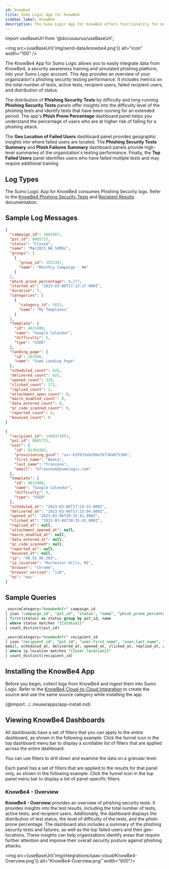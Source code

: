 ```yaml
---
id: knowbe4
title: Sumo Logic App for KnowBe4
sidebar_label: KnowBe4
description: The Sumo Logic App for KnowBe4 offers functionality for monitoring and analyzing KnowBe4 Phishing Security logs.
---
```


import useBaseUrl from '@docusaurus/useBaseUrl';

<img src={useBaseUrl('img/send-data/knowbe4.png')} alt="icon" width="100" />

The KnowBe4 App for Sumo Logic allows you to easily integrate data from KnowBe4, a security awareness training and simulated phishing platform, into your Sumo Logic account. This App provides an overview of your organization's phishing security testing performance. It includes metrics on the total number of tests, active tests, recipient users, failed recipient users, and distribution of status.

The distribution of **Phishing Security Tests** by difficulty and long-running **Phishing Security Tests** panels offer insights into the difficulty level of the phishing tests and identify tests that have been running for an extended period. The app's **Phish Prone Percentage** dashboard panel helps you understand the percentage of users who are at higher risk of falling for a phishing attack.

The **Geo Location of Failed Users** dashboard panel provides geographic insights into where failed users are located. The **Phishing Security Tests Summary** and **Phish Failures Summary** dashboard panels provide high-level summaries of the organization's testing performance. Finally, the **Top Failed Users** panel identifies users who have failed multiple tests and may require additional training.

## Log Types

The Sumo Logic App for KnowBe4 consumes Phishing Security logs. Refer to the [KnowBe4 Phishing Security Tests](https://developer.knowbe4.com/rest/reporting#tag/Phishing/paths/~1v1~1phishing~1security_tests/get) and [Recipient Results](https://developer.knowbe4.com/rest/reporting#tag/Phishing/paths/~1v1~1phishing~1security_tests~1{pst_id}~1recipients/get) documentation.

## Sample Log Messages

```json title="Sample Phishing Security Tests Log"
{
  "campaign_id": 1892087,
  "pst_id": 8805725,
  "status": "Closed",
  "name": "Mar2023_NA_SUMOs",
  "groups": [
    {
      "group_id": 3552357,
      "name": "Monthly Campaign - NA"
    }
  ],
  "phish_prone_percentage": 0.277,
  "started_at": "2023-03-06T17:13:27.000Z",
  "duration": 7,
  "categories": [
    {
      "category_id": 5013,
      "name": "My Templates"
    }
  ],
  "template": {
    "id": 4813400,
    "name": "Google Calendar",
    "difficulty": 5,
    "type": "USER"
  },
  "landing_page": {
    "id": 183506,
    "name": "Sumo Landing Page"
  },
  "scheduled_count": 625,
  "delivered_count": 625,
  "opened_count": 328,
  "clicked_count": 171,
  "replied_count": 2,
  "attachment_open_count": 0,
  "macro_enabled_count": 0,
  "data_entered_count": 0,
  "qr_code_scanned_count": 0,
  "reported_count": 0,
  "bounced_count": 0
}
```

```json title="Sample Recipient Results Log"
{
  "recipient_id": 1498372653,
  "pst_id": 8805725,
  "user": {
    "id": 81394383,
    "provisioning_guid": "usr-63f633eb290af6f38a075108",
    "first_name": "Beata",
    "last_name": "Franzone",
    "email": "bfranzone@sumologic.com"
  },
  "template": {
    "id": 4813400,
    "name": "Google Calendar",
    "difficulty": 5,
    "type": "USER"
  },
  "scheduled_at": "2023-03-06T17:14:33.000Z",
  "delivered_at": "2023-03-06T17:15:04.000Z",
  "opened_at": "2023-03-06T20:35:41.000Z",
  "clicked_at": "2023-03-06T20:35:41.000Z",
  "replied_at": null,
  "attachment_opened_at": null,
  "macro_enabled_at": null,
  "data_entered_at": null,
  "qr_code_scanned": null,
  "reported_at": null,
  "bounced_at": null,
  "ip": "68.55.88.203",
  "ip_location": "Rochester Hills, MI",
  "browser": "Chrome",
  "browser_version": "110",
  "os": "mac"
}
```


## Sample Queries

```sql title="Total Phishing Security Tests"
_sourceCategory="knowbe4nfr" campaign_id
| json "campaign_id", "pst_id", "status", "name", "phish_prone_percentage", "started_at", "duration", "template.name", "template.difficulty", "scheduled_count", "delivered_count", "opened_count", "clicked_count", "replied_count", "attachment_open_count", "macro_enabled_count", "data_entered_count", "qr_code_scanned_count", "reported_count", "bounced_count" as campaign_id, pst_id, status, name, phish_prone_percentage, started_at, duration, template_name, template_difficulty, scheduled_count, delivered_count, opened_count, clicked_count, replied_count, attachment_open_count, macro_enabled_count, data_entered_count, qr_code_scanned_count, reported_count, bounced_count nodrop
| first(status) as status group by pst_id, name
| where status matches "{{status}}"
| count_distinct(pst_id)
```


```sql title="Total Recipient User"
_sourceCategory="knowbe4nfr" recipient_id
| json "recipient_id", "pst_id", "user.first_name", "user.last_name", "user.email", "scheduled_at", "delivered_at", "opened_at", "clicked_at", "replied_at", "attachment_opened_at", "macro_enabled_at", "data_entered_at", "qr_code_scanned", "reported_at", "bounced_at", "ip", "ip_location", "browser", "browser_version", "os" as recipient_id, pst_id, first_name, last_name,
email, scheduled_at, delivered_at, opened_at, clicked_at, replied_at, attachment_opened_at, macro_enabled_at, data_entered_at, qr_code_scanned, reported_at, bounced_at, ip, ip_location, browser, browser_version, os nodrop
| where ip_location matches "{{user_location}}"
| count_distinct(recipient_id)
```

## Installing the KnowBe4 App

Before you begin, collect logs from KnowBe4 and ingest them into Sumo Logic. Refer to the [KnowBe4 Cloud-to-Cloud Integration](/docs/send-data/hosted-collectors/cloud-to-cloud-integration-framework/knowbe4-api-source/) to create the source and use the same source category while installing the app.

{@import ../../reuse/apps/app-install.md}

## Viewing KnowBe4 Dashboards​

All dashboards have a set of filters that you can apply to the entire dashboard, as shown in the following example. Click the funnel icon in the top dashboard menu bar to display a scrollable list of filters that are applied across the entire dashboard.

You can use filters to drill down and examine the data on a granular level.

Each panel has a set of filters that are applied to the results for that panel only, as shown in the following example. Click the funnel icon in the top panel menu bar to display a list of panel-specific filters.

### KnowBe4 - Overview

**KnowBe4 - Overview** provides an overview of phishing security tests. It provides insights into the test results, including the total number of tests, active tests, and recipient users. Additionally, the dashboard displays the distribution of test status, the level of difficulty of the tests, and the phish-prone percentage. The dashboard also includes a summary of the phishing security tests and failures, as well as the top failed users and their geo-locations. These insights can help organizations identify areas that require further attention and improve their overall security posture against phishing attacks.

<img src={useBaseUrl('img/integrations/saas-cloud/KnowBe4-Overview.png')} alt="KnowBe4-Overview.png" width="600"/>
